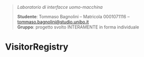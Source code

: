 >*Laboratorio di interfacce uomo-macchina*  
>
>**Studente**: Tommaso Bagnolini – Matricola 0001071116 – <tommaso.bagnolini@studio.unibo.it><br>
>**Gruppo**: progetto svolto INTERAMENTE in forma individuale

# VisitorRegistry
